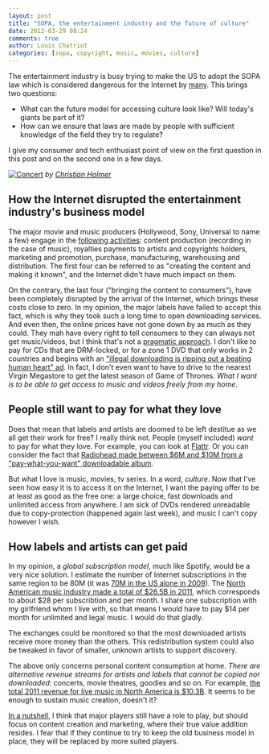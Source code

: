 ```yaml
---
layout: post
title: "SOPA, the entertainment industry and the future of culture"
date: 2012-03-29 08:24
comments: true
author: Louis Chatriot
categories: [sopa, copyright, music, movies, culture]
---
```


The entertainment industry is busy trying to make the US to adopt the SOPA
law which is considered dangerous for the Internet by [many](http://www.guardian.co.uk/technology/2012/jan/18/sopa-wikipedia-blackout-google-reddit "many"). This brings two questions:

* What can the future model for accessing culture look like? Will today's
  giants be part of it?
* How can we ensure that laws are made by people with sufficient
  knowledge of the field they try to regulate?

I give my consumer and tech enthusiast point of view on the first question in this post and on the second one in a few
days.


[![Concert](http://farm3.staticflickr.com/2608/3697785107_579dac8a0f_n.jpg)](http://www.flickr.com/photos/27539822@N05/3697785107/)
*by [Christian Holmer](http://www.christianholmer.com/ "Author")*  


## How the Internet disrupted the entertainment industry's business model
The major movie and music producers (Hollywood, Sony, Universal to name a few) engage in the [following activities](http://musicfacts2.wordpress.com/2010/06/25/15-analysis-of-the-cost-structure/): content production (recording in the case of music), royalties payments to artists and copyrights holders,  marketing and promotion, purchase, manufacturing, warehousing and distribution. The first four can be referred to as "creating the content and making it known", and the Internet didn't have much impact on them.  

On the contrary, the last four ("bringing the content to consumers"), have been completely disrupted by the arrival of the Internet, which brings these costs close to zero. In my opinion, the major labels have failed to accept this fact, which is why they took such a long time to open downloading services. And even then, the online prices have not gone down by as much as they could. They mah have every right to tell consumers to they can always not get music/videos, but I think that's not a [pragmatic approach](http://www.marco.org/2012/02/25/right-vs-pragmatic "pragmatic"). I don't like to pay for CDs that are DRM-locked, or for a zone 1 DVD that only works in 2 countries and begins with an ["illegal downloading is ripping out a beating human heart" ad](http://www.youtube.com/watch?v=OWPfcEOr2Yg "Bender piracy warning"). In fact, I don't even want to have to drive to the nearest Virgin Megastore to get the latest season of Game of Thrones. *What I want is to be able to get access to music and videos freely from my home*.


## People still want to pay for what they love
Does that mean that labels and artists are doomed to be left destitue as we all get their work for free? I really think not. People (myself included) *want* to pay for what they love. For example, you can look at [Flattr](http://flattr.com/  "Flattr"). Or you can consider the fact that [Radiohead made between $6M and $10M from a
"pay-what-you-want" downloadable album](http://www.wired.com/listening_post/2007/10/estimates-radio/ "Radiohead").  

But what I love is music, movies, tv series. In a word, *culture*. Now that I've seen how easy it is to access it on the Internet, I want the paying offer to be at least as good as the free one: a large choice, fast downloads and unlimited access from anywhere. I am sick of DVDs rendered unreadable due to copy-protection (happened again last week), and music I can't copy however I wish.  


## How labels and artists can get paid
In my opinion, a *global subscription model*, much like Spotify, would be a very nice solution. I estimate the number of Internet subscriptions in the same region to be 80M (it was [70M in the US alone in 2009](http://www.internetworldstats.com/am/us.htm)). The [North American music industry made a total of $26.5B in 2011](http://grabstats.com/statmain.asp?StatID=74), which corresponds to about $28 per subscribtion and per month. I share one subscription with my girlfriend whom I live with, so that means I would have to pay $14 per month for unlimited and legal music. I would do that gladly.  

The exchanges could be
monitored so that the most downloaded artists receive more money than
the others. This redistribution system could also be tweaked in favor of smaller, unknown artists to support discovery.  

The above only concerns personal content consumption at home. *There
are alternative revenue streams for artists and labels that cannot be copied nor downloaded*: concerts, movie theatres, goodies and so on. For example, [the total 2011 revenue for live music in North America is $10.3B](http://grabstats.com/statmain.asp?StatID=73). It seems to be enough to sustain music creation, doesn't it?

[In a nutshell](http://needforair.com/blog/2012/03/26/we-are-all-nutcrackers/), I think that major players still have a role to play, but should focus on content creation and marketing, where their true value addition resides. I fear that if they continue to try to keep the old business model in place, they will be replaced by more suited players.